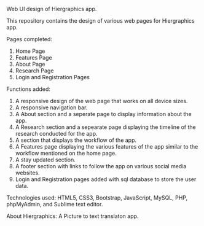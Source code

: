 Web UI design of Hiergraphics app.

This repository contains the design of various web pages for Hiergraphics app.

Pages completed:

1. Home Page
2. Features Page
3. About Page
4. Research Page
5. Login and Registration Pages

Functions added:

1. A responsive design of the web page that works on all device sizes.
2. A responsive navigation bar.
3. A About section and a seperate page to display information about the app.
4. A Research section and a sepearate page displaying the timeline of the research conducted for the app.
5. A section that displays the workflow of the app.
6. A Features page displaying the various features of the app similar to the workflow mentioned on the home page.
7. A stay updated section.
8. A footer section with links to follow the app on various social media websites.
9. Login and Registration pages added with sql database to store the user data. 

Technologies used: HTML5, CSS3, Bootstrap, JavaScript, MySQL, PHP, phpMyAdmin, and Sublime text editor.

About Hiergraphics: A Picture to text translaton app.
